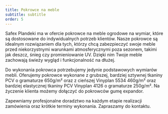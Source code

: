 ```yaml
---
title: Pokrowce na meble
subtitle: subtitle
order: 5
---
```


Safex Plandeki ma w ofercie pokrowce na meble ogrodowe na wymiar, które są dostosowane do indywidualnych potrzeb klientów. Nasze pokrowce są idealnym rozwiązaniem dla tych, którzy chcą zabezpieczyć swoje meble przed niekorzystnymi warunkami atmosferycznymi poza sezonem, takimi jak deszcz, śnieg czy promieniowanie UV. Dzięki nim Twoje meble zachowają świeży wygląd i funkcjonalność na dłużej.

Do wykonania pokrowca potrzebujemy jedynie podstawowych wymiarów mebli. Oferujemy pokrowce wykonane z grubszej, bardziej sztywnej tkaniny PCV o gramaturze 650g/m² oraz z cieńszej Vinyplan 5534 460g/m² oraz bardziej elastycznej tkaniny PCV Vinyplan 4126 o gramaturze 250g/m². Na życzenie klienta możemy dołączyć do pokrowców gumę expandor.


Zapewniamy profesjonalne doradztwo na każdym etapie realizacji zamówienia oraz krótkie terminy wykonania. Zapraszamy do kontaktu.